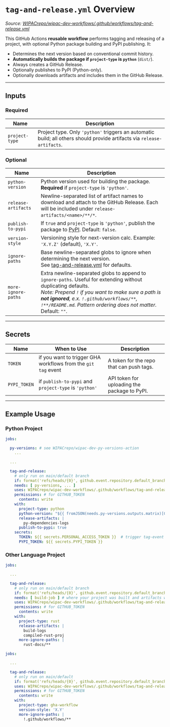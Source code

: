 # `tag-and-release.yml` Overview

_Source: [WIPACrepo/wipac-dev-workflows/.github/workflows/tag-and-release.yml](https://github.com/WIPACrepo/wipac-dev-workflows/blob/main/.github/workflows/tag-and-release.yml)_

This GitHub Actions **reusable workflow** performs tagging and releasing of a project, with optional Python package building and PyPI publishing. It:

* Determines the next version based on conventional commit history.
* **Automatically builds the package if `project-type` is `python`** (`dist/`).
* Always creates a GitHub Release.
* Optionally publishes to PyPI (Python-only).
* Optionally downloads artifacts and includes them in the GitHub Release.

---

## Inputs

### Required

| Name           | Description                                                                                                             |
|----------------|-------------------------------------------------------------------------------------------------------------------------|
| `project-type` | Project type. Only `'python'` triggers an automatic build; all others should provide artifacts via `release-artifacts`. |

### Optional

| Name                | Description                                                                                                                                                                                                                                                                                   |
|---------------------|-----------------------------------------------------------------------------------------------------------------------------------------------------------------------------------------------------------------------------------------------------------------------------------------------|
| `python-version`    | Python version used for building the package. **Required** if `project-type` is `'python'`.                                                                                                                                                                                                   |
| `release-artifacts` | Newline-separated list of artifact names to download and attach to the GitHub Release. Each will be included under `release-artifacts/<name>/**/*`.                                                                                                                                           |
| `publish-to-pypi`   | If `true` and `project-type` is `'python'`, publish the package to [PyPI](https://pypi.org/). Default: `false`.                                                                                                                                                                               |
| `version-style`     | Versioning style for next-version calc. Example: `'X.Y.Z'` (default), `'X.Y'`.                                                                                                                                                                                                                |
| `ignore-paths`      | Base newline-separated globs to ignore when determining the next version.<br>See [tag-and-release.yml](./tag-and-release.yml) for defaults.                                                                                                                                                   |
| `more-ignore-paths` | Extra newline-separated globs to append to `ignore-paths`. Useful for extending without duplicating defaults.<br>_Note: Prepend `!` if you want to make sure a path is **not ignored**, e.x. `!.github/workflows/**`, `!**/README.md`. Pattern ordering does not matter._ <br> Default: `""`. |

---

## Secrets

| Name         | When to Use                                                   | Description                                  |
|--------------|---------------------------------------------------------------|----------------------------------------------|
| `TOKEN`      | if you want to trigger GHA workflows from the `git tag` event | A token for the repo that can push tags.     |
| `PYPI_TOKEN` | if `publish-to-pypi` and `project-type` is `'python'`         | API token for uploading the package to PyPI. |

---

## Example Usage

### Python Project

```yaml
jobs:

  py-versions: # see WIPACrepo/wipac-dev-py-versions-action
    ...

  ...

  tag-and-release:
    # only run on main/default branch
    if: format('refs/heads/{0}', github.event.repository.default_branch) == github.ref
    needs: [ py-versions, ... ]
    uses: WIPACrepo/wipac-dev-workflows/.github/workflows/tag-and-release.yml@v...
    permissions: # for GITHUB_TOKEN
      contents: write
    with:
      project-type: python
      python-version: "${{ fromJSON(needs.py-versions.outputs.matrix)[0] }}"
      release-artifacts: |
        py-dependencies-logs
      publish-to-pypi: true
    secrets:
      TOKEN: ${{ secrets.PERSONAL_ACCESS_TOKEN }}  # trigger tag-event gha workflows
      PYPI_TOKEN: ${{ secrets.PYPI_TOKEN }}
```

### Other Language Project

```yaml
jobs:

  ...

  tag-and-release:
    # only run on main/default branch
    if: format('refs/heads/{0}', github.event.repository.default_branch) == github.ref
    needs: [ build-job ] # where your project was built and artifacts were uploaded
    uses: WIPACrepo/wipac-dev-workflows/.github/workflows/tag-and-release.yml@v...
    permissions: # for GITHUB_TOKEN
      contents: write
    with:
      project-type: rust
      release-artifacts: |
        build-logs
        compiled-rust-proj
      more-ignore-paths: |
        rust-docs/**
```

```yaml
jobs:

  ...

  tag-and-release:
    # only run on main/default
    if: format('refs/heads/{0}', github.event.repository.default_branch) == github.ref
    uses: WIPACrepo/wipac-dev-workflows/.github/workflows/tag-and-release.yml@...
    permissions: # for GITHUB_TOKEN
      contents: write
    with:
      project-type: gha-workflow
      version-style: 'X.Y'
      more-ignore-paths: |
        !.github/workflows/**
```
